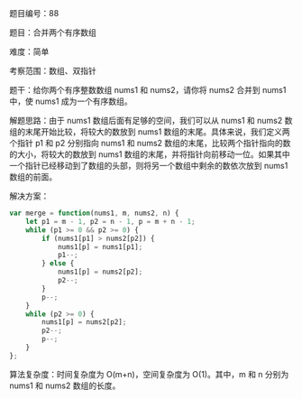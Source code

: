 题目编号：88

题目：合并两个有序数组

难度：简单

考察范围：数组、双指针

题干：给你两个有序整数数组 nums1 和 nums2，请你将 nums2 合并到 nums1 中，使 nums1 成为一个有序数组。

解题思路：由于 nums1 数组后面有足够的空间，我们可以从 nums1 和 nums2 数组的末尾开始比较，将较大的数放到 nums1 数组的末尾。具体来说，我们定义两个指针 p1 和 p2 分别指向 nums1 和 nums2 数组的末尾，比较两个指针指向的数的大小，将较大的数放到 nums1 数组的末尾，并将指针向前移动一位。如果其中一个指针已经移动到了数组的头部，则将另一个数组中剩余的数依次放到 nums1 数组的前面。

解决方案：

```javascript
var merge = function(nums1, m, nums2, n) {
    let p1 = m - 1, p2 = n - 1, p = m + n - 1;
    while (p1 >= 0 && p2 >= 0) {
        if (nums1[p1] > nums2[p2]) {
            nums1[p] = nums1[p1];
            p1--;
        } else {
            nums1[p] = nums2[p2];
            p2--;
        }
        p--;
    }
    while (p2 >= 0) {
        nums1[p] = nums2[p2];
        p2--;
        p--;
    }
};
```

算法复杂度：时间复杂度为 O(m+n)，空间复杂度为 O(1)。其中，m 和 n 分别为 nums1 和 nums2 数组的长度。
